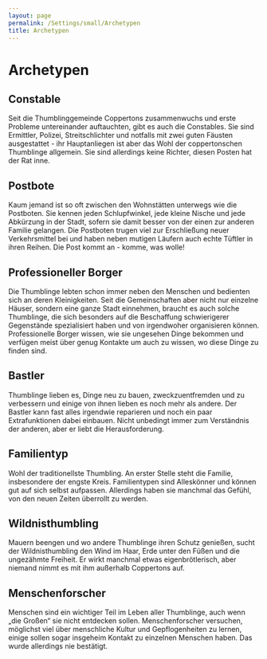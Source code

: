```yaml
---
layout: page
permalink: /Settings/small/Archetypen
title: Archetypen
---
```


# Archetypen

## Constable

Seit die Thumblinggemeinde Coppertons zusammenwuchs und erste Probleme untereinander auftauchten, gibt es auch die Constables. Sie sind Ermittler, Polizei, Streitschlichter und notfalls mit zwei guten Fäusten ausgestattet - ihr Hauptanliegen ist aber das Wohl der coppertonschen Thumblinge allgemein. Sie sind allerdings keine Richter, diesen Posten hat der Rat inne.

## Postbote

Kaum jemand ist so oft zwischen den Wohnstätten unterwegs wie die Postboten. Sie kennen jeden Schlupfwinkel, jede kleine Nische und jede Abkürzung in der Stadt, sofern sie damit besser von der einen zur anderen Familie gelangen. Die Postboten trugen viel zur Erschließung neuer Verkehrsmittel bei und haben neben mutigen Läufern auch echte Tüftler in ihren Reihen. Die Post kommt an - komme, was wolle!

## Professioneller Borger

Die Thumblinge lebten schon immer neben den Menschen und bedienten sich an deren Kleinigkeiten. Seit die Gemeinschaften aber nicht nur einzelne Häuser, sondern eine ganze Stadt einnehmen, braucht es auch solche Thumblinge, die sich besonders auf die Beschaffung schwierigerer Gegenstände spezialisiert haben und von irgendwoher organisieren können. Professionelle Borger wissen, wie sie ungesehen Dinge bekommen und verfügen meist über genug Kontakte um auch zu wissen, wo diese Dinge zu finden sind.

## Bastler

Thumblinge lieben es, Dinge neu zu bauen, zweckzuentfremden und zu verbessern und einige von ihnen lieben es noch mehr als andere. Der Bastler kann fast alles irgendwie reparieren und noch ein paar Extrafunktionen dabei einbauen. Nicht unbedingt immer zum Verständnis der anderen, aber er liebt die Herausforderung.

## Familientyp

Wohl der traditionellste Thumbling. An erster Stelle steht die Familie, insbesondere der engste Kreis. Familientypen sind Alleskönner und können gut auf sich selbst aufpassen. Allerdings haben sie manchmal das Gefühl, von den neuen Zeiten überrollt zu werden.

## Wildnisthumbling

Mauern beengen und wo andere Thumblinge ihren Schutz genießen, sucht der Wildnisthumbling den Wind im Haar, Erde unter den Füßen und die ungezähmte Freiheit. Er wirkt manchmal etwas eigenbrötlerisch, aber niemand nimmt es mit ihm außerhalb Coppertons auf.

## Menschenforscher

Menschen sind ein wichtiger Teil im Leben aller Thumblinge, auch wenn &bdquo;die Großen&ldquo; sie nicht entdecken sollen. Menschenforscher versuchen, möglichst viel über menschliche Kultur und Gepflogenheiten zu lernen, einige sollen sogar insgeheim Kontakt zu einzelnen Menschen haben. Das wurde allerdings nie bestätigt.

